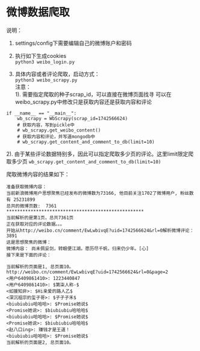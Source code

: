 # 微博数据爬取

说明：
1. settings/config下需要编辑自己的微博账户和密码

2. 执行如下生成cookies   
`python3 weibo_login.py`  

3. 具体内容或者评论爬取，启动方式：   
`python3 weibo_scrapy.py`   
注意：   
1). 需要指定爬取的种子scrap_id，可以直接在微博页面找寻
可以在weibo_scrapy.py中修改只是获取内容还是获取内容和评论
```
if __name__ == "__main__":
    wb_scrapy = WbScrapy(scrap_id=1742566624)
	# 获取内容，写到pickle中
    # wb_scrapy.get_weibo_content()
    # 获取内容和评论，并写道mongodb中
    # wb_scrapy.get_content_and_comment_to_db(limit=10)
```
2). 由于某些评论数据特别多，因此可以指定爬取多少页的评论。这里limit限定爬取多少页
`wb_scrapy.get_content_and_comment_to_db(limit=10)`

爬取微博内容的结果如下： 
```
准备获取微博内容：
当前新浪微博用户思想聚焦已经发布的微博数为73166, 他目前关注1702了微博用户, 粉丝数有 25231899
总共的微博页数:  7361
***************************************************
当前解析的是第1页，总共7361页
正在获取对应的评论数据。。。
开始从http://weibo.cn/comment/EwLwbivqE?uid=1742566624&rl=0解析微博评论：
3891
这是思想聚焦的微博：
微博内容： 尚未佩妥剑，转眼便江湖。愿历尽千帆，归来仍少年。[心] ​​​
接下来是下面的评论：

当前解析的页面是1, 总页面10。
http://weibo.cn/comment/EwLwbivqE?uid=1742566624&rl=0&page=2
<用户6409861410>: 1223440847
<用户6409861410>: $第柒人称-$
<如援知非>: $Hi亲爱的路人乙$
<深沉祖宗的玺子哥>: $子子子禾$
<biubiubiu哈哈哈>: $Promise她说$
<Promise她说>: $biubiubiu哈哈哈$
<biubiubiu哈哈哈>: $Promise她说$
<Promise她说>: $biubiubiu哈哈哈$
<赵八口ing>: 赚钱才是王道！
<biubiubiu哈哈哈>: $Promise她说$
当前解析的页面是2, 总页面10。
```